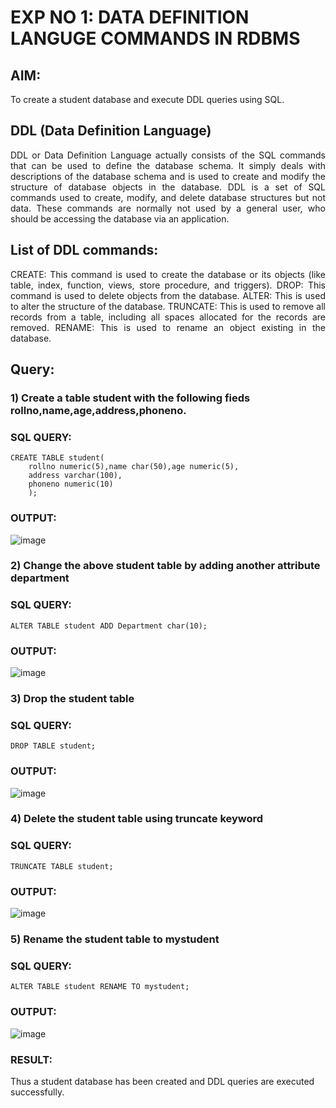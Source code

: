 # EXP NO 1: DATA DEFINITION LANGUGE COMMANDS IN RDBMS

## AIM:
To create a student database and execute DDL queries using SQL.


## DDL (Data Definition Language)
<div align="justify">
DDL or Data Definition Language actually consists of the SQL commands that can be used to define the database schema. It simply deals with descriptions of the database schema and is used to create and modify the structure of database objects in the database. DDL is a set of SQL commands used to create, modify, and delete database structures but not data. These commands are normally not used by a general user, who should be accessing the database via an application.
</div>
 
## List of DDL commands: 
<div align="justify">
CREATE: This command is used to create the database or its objects (like table, index, function, views, store procedure, and triggers).
DROP: This command is used to delete objects from the database.
ALTER: This is used to alter the structure of the database.
TRUNCATE: This is used to remove all records from a table, including all spaces allocated for the records are removed.
RENAME: This is used to rename an object existing in the database.
</div>

## Query:
### 1) Create a table student with the following fieds rollno,name,age,address,phoneno.

### SQL QUERY: 
```
CREATE TABLE student(
    rollno numeric(5),name char(50),age numeric(5),
    address varchar(100),
    phoneno numeric(10)
    );
```
### OUTPUT:

![image](https://github.com/MIRUDHULA-DHANARAJ/G2_DBMS/assets/94828147/a0ddd93d-ee20-467c-bc16-09b150f263fe)


### 2) Change the above student table by adding another attribute department

### SQL QUERY: 
```
ALTER TABLE student ADD Department char(10);
```
### OUTPUT:

![image](https://github.com/MIRUDHULA-DHANARAJ/G2_DBMS/assets/94828147/3a0c11dd-f0a7-4e73-80cc-41ce502f509a)


### 3) Drop the student table
 
### SQL QUERY: 
```
DROP TABLE student;
```
### OUTPUT:

![image](https://github.com/MIRUDHULA-DHANARAJ/G2_DBMS/assets/94828147/5536abfd-143c-4dff-b293-d13f918a2d6e)


### 4) Delete the student table using truncate keyword

### SQL QUERY: 
```
TRUNCATE TABLE student;
```
### OUTPUT:

![image](https://github.com/MIRUDHULA-DHANARAJ/G2_DBMS/assets/94828147/c5f14c5f-c6f7-4f7d-9aca-5414b1bc1058)


### 5) Rename the student table to mystudent

### SQL QUERY: 
```
ALTER TABLE student RENAME TO mystudent;
```
### OUTPUT:

![image](https://github.com/MIRUDHULA-DHANARAJ/G2_DBMS/assets/94828147/82c85dcb-7e3b-4d03-9b77-ad48e6d00064)

### RESULT:
Thus a student database has been created and DDL queries are executed successfully.
